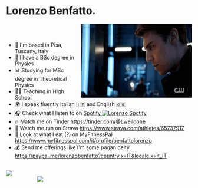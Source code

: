# Lorenzo Benfatto.
  <img align="right" alt="GIF" src="https://github.com/Lorenzo-Benfatto/Lorenzo-Benfatto/blob/main/Io.gif" width="300" height="200" />
  <br />
  <br />
  
-  📌 I'm based in Pisa, Tuscany, Italy
-  🔭 I have a BSc degree in Physics
-  📊 Studying for MSc degree in Theoretical Physics
-  👨‍🏫 Teaching in High School
-  🌍 I speak fluently Italian 🇮🇹 and English 🇬🇧
-  🎧 Check what I listen to on <a href="https://open.spotify.com/user/lormex2000?si=a782e66545a5404f" target="_blank">Spotify <img alt="Lorenzo Spotify" width="22px" src="https://upload.wikimedia.org/wikipedia/commons/1/19/Spotify_logo_without_text.svg" /></a>
-  🔥 Match me on Tinder https://tinder.com/@Lwelldone
-  🏃 Watch me run on Strava https://www.strava.com/athletes/65737917
-  🍔 Look at what I eat (?) on MyFitnessPal https://www.myfitnesspal.com/it/profile/benfattolorenzo
-  💰 Send me offerings like I'm some pagan deity https://paypal.me/lorenzobenfatto?country.x=IT&locale.x=it_IT

  <br />

<a href="https://github.com/anuraghazra/github-readme-stats">
  <img align="left" src="https://github-readme-stats.vercel.app/api/top-langs/?username=Lorenzo-Benfatto&layout=compact" width="370"/>
</a>


<a href="https://github.com/anuraghazra/convoychat">
  <img align="right" src="https://github-readme-stats.vercel.app/api?username=Lorenzo-Benfatto&show_icons=true&theme=nord" width="420" />
</a>
